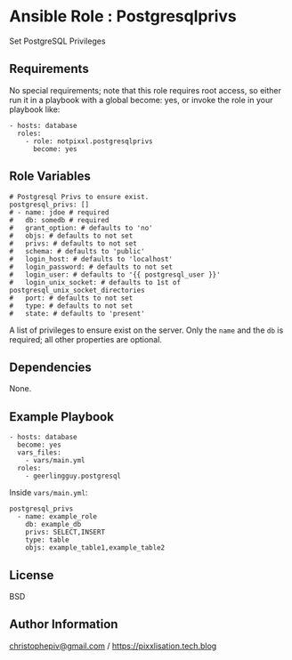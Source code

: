Ansible Role : Postgresqlprivs
=========

Set PostgreSQL Privileges 

Requirements
------------
No special requirements; note that this role requires root access, so either run it in a playbook with a global become: yes, or invoke the role in your playbook like:

```
- hosts: database
  roles:
    - role: notpixxl.postgresqlprivs
      become: yes
```

Role Variables
--------------
```
# Postgresql Privs to ensure exist.
postgresql_privs: []
# - name: jdoe # required
#   db: somedb # required
#   grant_option: # defaults to 'no'
#   objs: # defaults to not set
#   privs: # defaults to not set
#   schema: # defaults to 'public'
#   login_host: # defaults to 'localhost'
#   login_password: # defaults to not set
#   login_user: # defaults to '{{ postgresql_user }}'
#   login_unix_socket: # defaults to 1st of postgresql_unix_socket_directories
#   port: # defaults to not set
#   type: # defaults to not set
#   state: # defaults to 'present'
```

A list of privileges to ensure exist on the server. Only the ```name``` and the ```db``` is required; all other properties are optional.

Dependencies
------------

None.

Example Playbook
----------------
```
- hosts: database
  become: yes
  vars_files:
    - vars/main.yml
  roles:
    - geerlingguy.postgresql
```
Inside ```vars/main.yml```:
```
postgresql_privs
  - name: example_role
    db: example_db
    privs: SELECT,INSERT
    type: table
    objs: example_table1,example_table2
```
License
-------

BSD

Author Information
------------------

christophepiv@gmail.com / https://pixxlisation.tech.blog
